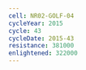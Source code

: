 ```yaml
---
cell: NR02-GOLF-04
cycleYear: 2015
cycle: 43
cycleDate: 2015-43
resistance: 381000
enlightened: 322000 
---
```

      